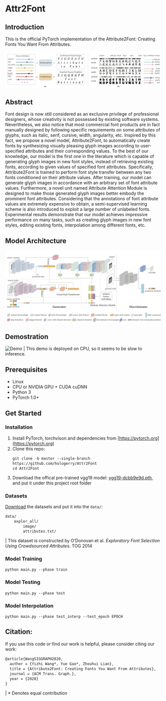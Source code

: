 # Attr2Font
## Introduction

This is the official PyTorch implementation of the Attribute2Font: Creating Fonts You Want From Attributes.

![Teaser](img/teaser.png)

## Abstract
Font design is now still considered as an exclusive privilege of professional designers, whose creativity is not possessed by existing software systems. Nevertheless, we also notice that most commercial font products are in fact manually designed by following specific requirements on some attributes of glyphs, such as italic, serif, cursive, width, angularity, etc. Inspired by this fact, we propose a novel model, Attribute2Font, to automatically create fonts by synthesizing visually pleasing glyph images according to user-specified attributes and their corresponding values. To the best of our knowledge, our model is the first one in the literature which is capable of generating glyph images in new font styles, instead of retrieving existing fonts, according to given values of specified font attributes. Specifically, Attribute2Font is trained to perform font style transfer between any two fonts conditioned on their attribute values. After training, our model can generate glyph images in accordance with an arbitrary set of font attribute values. Furthermore, a novel unit named Attribute Attention Module is designed to make those generated glyph images better embody the prominent font attributes. Considering that the annotations of font attribute values are extremely expensive to obtain, a semi-supervised learning scheme is also introduced to exploit a large number of unlabeled fonts. Experimental results demonstrate that our model achieves impressive performance on many tasks, such as creating glyph images in new font styles, editing existing fonts, interpolation among different fonts, etc.

## Model Architecture
![Architecture](img/att_arch.png)

## Demostration
![Demo](img/Attr2Font_demo.gif)
| This demo is deployed on CPU, so it seems to be slow to inference.

## Prerequisites

* Linux
* CPU or NVIDIA GPU + CUDA cuDNN
* Python 3
* PyTorch 1.0+

## Get Started

### Installation
1. Install PyTorch, torchvison and dependencies from [https://pytorch.org](https://pytorch.org)
2. Clone this repo:
   ```shell
   git clone -b master --single-branch https://github.com/hologerry/Attr2Font
   cd Attr2Font
   ```
3. Download the offical pre-trained vgg19 model: [vgg19-dcbb9e9d.pth](https://download.pytorch.org/models/vgg19-dcbb9e9d.pth), and put it under this project root folder


### Datasets

[Download](https://disk.pku.edu.cn:443/link/984852AA48580C84B1A63467390DAB69) the datasets and put it into the `data/`:
```
data/
    explor_all/
        image/
        attributes.txt/
```
| This dataset is constructed by O’Donovan et al. *Exploratory Font Selection Using Crowdsourced Attributes*. TOG 2014



### Model Training
```
python main.py --phase train
```

### Model Testing
```
python main.py --phase test
```


### Model Interpolation
```
python main.py --phase test_interp --test_epoch EPOCH
```


## Citation:

If you use this code or find our work is helpful, please consider citing our work:
```
@article{WangSIGGRAPH2020, 
  author = {Yizhi Wang*, Yue Gao*, Zhouhui Lian}, 
  title = {Attribute2Font: Creating Fonts You Want From Attributes}, 
  journal = {ACM Trans. Graph.},
  year = {2020}
} 
```
| * Denotes equal contribution